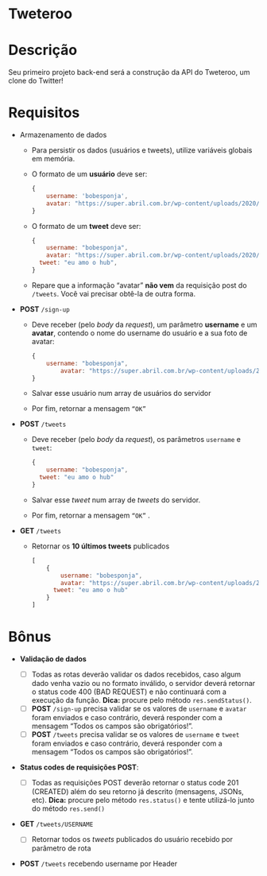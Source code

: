 # Tweteroo

# Descrição

Seu primeiro projeto back-end será a construção da API do Tweteroo, um clone do Twitter!

# Requisitos

- Armazenamento de dados
    - Para persistir os dados (usuários e tweets), utilize variáveis globais em memória.
    - O formato de um **usuário** deve ser:
        
        ```jsx
        {
        	username: 'bobesponja', 
        	avatar: "https://super.abril.com.br/wp-content/uploads/2020/09/04-09_gato_SITE.jpg?quality=70&strip=info" 
        }
        ```
        
    - O formato de um **tweet** deve ser:
        
        ```jsx
        {
        	username: "bobesponja",
        	avatar: "https://super.abril.com.br/wp-content/uploads/2020/09/04-09_gato_SITE.jpg?quality=70&strip=info",
          tweet: "eu amo o hub",
        }
        ```
        
    - Repare que a informação “avatar” **não vem** da requisição post do `/tweets`. Você vai precisar obtê-la de outra forma.

- **POST** `/sign-up`
    - Deve receber (pelo *body* da *request*), um parâmetro **username** e um **avatar**, contendo o nome do username do usuário e a sua foto de avatar:
        
        ```jsx
        {
            username: "bobesponja",
        		avatar: "https://super.abril.com.br/wp-content/uploads/2020/09/04-09_gato_SITE.jpg?quality=70&strip=info"
        }
        ```
        
    - Salvar esse usuário num array de usuários do servidor
    - Por fim, retornar a mensagem `“OK”`
- **POST** `/tweets`
    - Deve receber (pelo *body* da *request*), os parâmetros `username` e `tweet`:
        
        ```jsx
        {
        	username: "bobesponja",
          tweet: "eu amo o hub"
        }
        ```
        
    - Salvar esse *tweet* num array de *tweets* do servidor.
    - Por fim, retornar a mensagem `“OK”` .
- **GET** `/tweets`
    - Retornar os **10 últimos tweets** publicados
        
        ```jsx
        [
        	{
        		username: "bobesponja",
        		avatar: "https://super.abril.com.br/wp-content/uploads/2020/09/04-09_gato_SITE.jpg?quality=70&strip=info",
        	  tweet: "eu amo o hub"
        	}
        ]
        ```
# Bônus

- **Validação de dados**
    - [ ]  Todas as rotas deverão validar os dados recebidos, caso algum dado venha vazio ou no formato inválido, o servidor deverá retornar o status code 400 (BAD REQUEST) e não continuará com a execução da função. **Dica:** procure pelo método `res.sendStatus()`.
    - [ ]  **POST** `/sign-up` precisa validar se os valores de `username` e `avatar` foram enviados e caso contrário, deverá responder com a mensagem “Todos os campos são obrigatórios!”.
    - [ ]  **POST** `/tweets` precisa validar se os valores de `username` e `tweet` foram enviados e caso contrário, deverá responder com a mensagem “Todos os campos são obrigatórios!”.

- **Status codes de requisições POST**:

    - [ ]  Todas as requisições POST deverão retornar o status code 201 (CREATED) além do seu retorno já descrito (mensagens, JSONs, etc). **Dica:** procure pelo método `res.status()` e tente utilizá-lo junto do método `res.send()`

- **GET** `/tweets/USERNAME`
    - [ ]  Retornar todos os *tweets* publicados do usuário recebido por parâmetro de rota
- **POST** `/tweets` recebendo username por Header